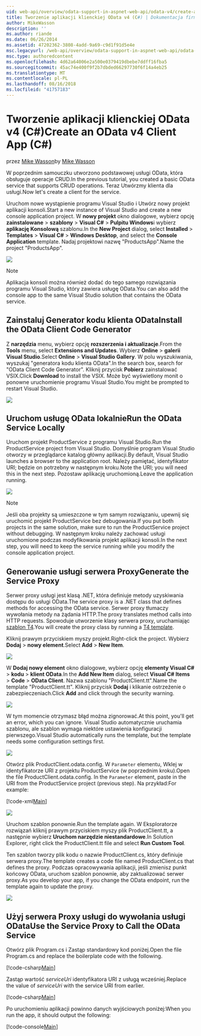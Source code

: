 ```yaml
---
uid: web-api/overview/odata-support-in-aspnet-web-api/odata-v4/create-an-odata-v4-client-app
title: Tworzenie aplikacji klienckiej OData v4 (C#) | Dokumentacja firmy Microsoft
author: MikeWasson
description: ''
ms.author: riande
ms.date: 06/26/2014
ms.assetid: 47202362-3808-4add-9a69-c9d1f91d5e4e
msc.legacyurl: /web-api/overview/odata-support-in-aspnet-web-api/odata-v4/create-an-odata-v4-client-app
msc.type: authoredcontent
ms.openlocfilehash: 4d62a64006e2a500e0379419dbebe7ddff16fba5
ms.sourcegitcommit: 45ac74e400f9f2b7dbded66297730f6f14a4eb25
ms.translationtype: MT
ms.contentlocale: pl-PL
ms.lasthandoff: 08/16/2018
ms.locfileid: "41757183"
---
```

<a name="create-an-odata-v4-client-app-c"></a><span data-ttu-id="bdf54-102">Tworzenie aplikacji klienckiej OData v4 (C#)</span><span class="sxs-lookup"><span data-stu-id="bdf54-102">Create an OData v4 Client App (C#)</span></span>
====================
<span data-ttu-id="bdf54-103">przez [Mike Wasson](https://github.com/MikeWasson)</span><span class="sxs-lookup"><span data-stu-id="bdf54-103">by [Mike Wasson](https://github.com/MikeWasson)</span></span>

<span data-ttu-id="bdf54-104">W poprzednim samouczku utworzono podstawowej usługi OData, która obsługuje operacje CRUD.</span><span class="sxs-lookup"><span data-stu-id="bdf54-104">In the previous tutorial, you created a basic OData service that supports CRUD operations.</span></span> <span data-ttu-id="bdf54-105">Teraz Utwórzmy klienta dla usługi.</span><span class="sxs-lookup"><span data-stu-id="bdf54-105">Now let's create a client for the service.</span></span>

<span data-ttu-id="bdf54-106">Uruchom nowe wystąpienie programu Visual Studio i Utwórz nowy projekt aplikacji konsoli.</span><span class="sxs-lookup"><span data-stu-id="bdf54-106">Start a new instance of Visual Studio and create a new console application project.</span></span> <span data-ttu-id="bdf54-107">W **nowy projekt** okno dialogowe, wybierz opcję **zainstalowane** &gt; **szablony** &gt; **Visual C#** &gt; **Pulpitu Windows**i wybierz **aplikację Konsolową** szablonu.</span><span class="sxs-lookup"><span data-stu-id="bdf54-107">In the **New Project** dialog, select **Installed** &gt; **Templates** &gt; **Visual C#** &gt; **Windows Desktop**, and select the **Console Application** template.</span></span> <span data-ttu-id="bdf54-108">Nadaj projektowi nazwę &quot;ProductsApp&quot;.</span><span class="sxs-lookup"><span data-stu-id="bdf54-108">Name the project &quot;ProductsApp&quot;.</span></span>

![](create-an-odata-v4-client-app/_static/image1.png)

> [!NOTE]
> <span data-ttu-id="bdf54-109">Aplikacja konsoli można również dodać do tego samego rozwiązania programu Visual Studio, który zawiera usługę OData.</span><span class="sxs-lookup"><span data-stu-id="bdf54-109">You can also add the console app to the same Visual Studio solution that contains the OData service.</span></span>


## <a name="install-the-odata-client-code-generator"></a><span data-ttu-id="bdf54-110">Zainstaluj Generator kodu klienta OData</span><span class="sxs-lookup"><span data-stu-id="bdf54-110">Install the OData Client Code Generator</span></span>

<span data-ttu-id="bdf54-111">Z **narzędzia** menu, wybierz opcję **rozszerzenia i aktualizacje**.</span><span class="sxs-lookup"><span data-stu-id="bdf54-111">From the **Tools** menu, select **Extensions and Updates**.</span></span> <span data-ttu-id="bdf54-112">Wybierz **Online** &gt; **galerii Visual Studio**.</span><span class="sxs-lookup"><span data-stu-id="bdf54-112">Select **Online** &gt; **Visual Studio Gallery**.</span></span> <span data-ttu-id="bdf54-113">W polu wyszukiwania, wyszukaj &quot;generatora kodu klienta OData&quot;.</span><span class="sxs-lookup"><span data-stu-id="bdf54-113">In the search box, search for &quot;OData Client Code Generator&quot;.</span></span> <span data-ttu-id="bdf54-114">Kliknij przycisk **Pobierz** zainstalować VSIX.</span><span class="sxs-lookup"><span data-stu-id="bdf54-114">Click **Download** to install the VSIX.</span></span> <span data-ttu-id="bdf54-115">Może być wyświetlony monit o ponowne uruchomienie programu Visual Studio.</span><span class="sxs-lookup"><span data-stu-id="bdf54-115">You might be prompted to restart Visual Studio.</span></span>

[![](create-an-odata-v4-client-app/_static/image3.png)](create-an-odata-v4-client-app/_static/image2.png)

## <a name="run-the-odata-service-locally"></a><span data-ttu-id="bdf54-116">Uruchom usługę OData lokalnie</span><span class="sxs-lookup"><span data-stu-id="bdf54-116">Run the OData Service Locally</span></span>

<span data-ttu-id="bdf54-117">Uruchom projekt ProductService z programu Visual Studio.</span><span class="sxs-lookup"><span data-stu-id="bdf54-117">Run the ProductService project from Visual Studio.</span></span> <span data-ttu-id="bdf54-118">Domyślnie program Visual Studio otworzy w przeglądarce katalog główny aplikacji.</span><span class="sxs-lookup"><span data-stu-id="bdf54-118">By default, Visual Studio launches a browser to the application root.</span></span> <span data-ttu-id="bdf54-119">Należy pamiętać, identyfikator URI; będzie on potrzebny w następnym kroku.</span><span class="sxs-lookup"><span data-stu-id="bdf54-119">Note the URI; you will need this in the next step.</span></span> <span data-ttu-id="bdf54-120">Pozostaw aplikację uruchomioną.</span><span class="sxs-lookup"><span data-stu-id="bdf54-120">Leave the application running.</span></span>

![](create-an-odata-v4-client-app/_static/image4.png)

> [!NOTE]
> <span data-ttu-id="bdf54-121">Jeśli oba projekty są umieszczone w tym samym rozwiązaniu, upewnij się uruchomić projekt ProductService bez debugowania.</span><span class="sxs-lookup"><span data-stu-id="bdf54-121">If you put both projects in the same solution, make sure to run the ProductService project without debugging.</span></span> <span data-ttu-id="bdf54-122">W następnym kroku należy zachować usługi uruchomione podczas modyfikowania projekt aplikacji konsoli.</span><span class="sxs-lookup"><span data-stu-id="bdf54-122">In the next step, you will need to keep the service running while you modify the console application project.</span></span>


## <a name="generate-the-service-proxy"></a><span data-ttu-id="bdf54-123">Generowanie usługi serwera Proxy</span><span class="sxs-lookup"><span data-stu-id="bdf54-123">Generate the Service Proxy</span></span>

<span data-ttu-id="bdf54-124">Serwer proxy usługi jest klasą .NET, która definiuje metody uzyskiwania dostępu do usługi OData.</span><span class="sxs-lookup"><span data-stu-id="bdf54-124">The service proxy is a .NET class that defines methods for accessing the OData service.</span></span> <span data-ttu-id="bdf54-125">Serwer proxy tłumaczy wywołania metody na żądania HTTP.</span><span class="sxs-lookup"><span data-stu-id="bdf54-125">The proxy translates method calls into HTTP requests.</span></span> <span data-ttu-id="bdf54-126">Spowoduje utworzenie klasy serwera proxy, uruchamiając [szablon T4](https://msdn.microsoft.com/library/bb126445.aspx).</span><span class="sxs-lookup"><span data-stu-id="bdf54-126">You will create the proxy class by running a [T4 template](https://msdn.microsoft.com/library/bb126445.aspx).</span></span>

<span data-ttu-id="bdf54-127">Kliknij prawym przyciskiem myszy projekt.</span><span class="sxs-lookup"><span data-stu-id="bdf54-127">Right-click the project.</span></span> <span data-ttu-id="bdf54-128">Wybierz **Dodaj** &gt; **nowy element**.</span><span class="sxs-lookup"><span data-stu-id="bdf54-128">Select **Add** &gt; **New Item**.</span></span>

![](create-an-odata-v4-client-app/_static/image5.png)

<span data-ttu-id="bdf54-129">W **Dodaj nowy element** okno dialogowe, wybierz opcję **elementy Visual C#** &gt; **kodu** &gt; **klient OData**.</span><span class="sxs-lookup"><span data-stu-id="bdf54-129">In the **Add New Item** dialog, select **Visual C# Items** &gt; **Code** &gt; **OData Client**.</span></span> <span data-ttu-id="bdf54-130">Nazwa szablonu &quot;ProductClient.tt&quot;.</span><span class="sxs-lookup"><span data-stu-id="bdf54-130">Name the template &quot;ProductClient.tt&quot;.</span></span> <span data-ttu-id="bdf54-131">Kliknij przycisk **Dodaj** i klikanie ostrzeżenie o zabezpieczeniach.</span><span class="sxs-lookup"><span data-stu-id="bdf54-131">Click **Add** and click through the security warning.</span></span>

[![](create-an-odata-v4-client-app/_static/image7.png)](create-an-odata-v4-client-app/_static/image6.png)

<span data-ttu-id="bdf54-132">W tym momencie otrzymasz błąd można zignorować.</span><span class="sxs-lookup"><span data-stu-id="bdf54-132">At this point, you'll get an error, which you can ignore.</span></span> <span data-ttu-id="bdf54-133">Visual Studio automatycznie uruchamia szablonu, ale szablon wymaga niektóre ustawienia konfiguracji pierwszego.</span><span class="sxs-lookup"><span data-stu-id="bdf54-133">Visual Studio automatically runs the template, but the template needs some configuration settings first.</span></span>

[![](create-an-odata-v4-client-app/_static/image9.png)](create-an-odata-v4-client-app/_static/image8.png)

<span data-ttu-id="bdf54-134">Otwórz plik ProductClient.odata.config. W `Parameter` elementu, Wklej w identyfikatorze URI z projektu ProductService (w poprzednim kroku).</span><span class="sxs-lookup"><span data-stu-id="bdf54-134">Open the file ProductClient.odata.config. In the `Parameter` element, paste in the URI from the ProductService project (previous step).</span></span> <span data-ttu-id="bdf54-135">Na przykład:</span><span class="sxs-lookup"><span data-stu-id="bdf54-135">For example:</span></span>

[!code-xml[Main](create-an-odata-v4-client-app/samples/sample1.xml)]

[![](create-an-odata-v4-client-app/_static/image11.png)](create-an-odata-v4-client-app/_static/image10.png)

<span data-ttu-id="bdf54-136">Uruchom szablon ponownie.</span><span class="sxs-lookup"><span data-stu-id="bdf54-136">Run the template again.</span></span> <span data-ttu-id="bdf54-137">W Eksploratorze rozwiązań kliknij prawym przyciskiem myszy plik ProductClient.tt, a następnie wybierz **Uruchom narzędzie niestandardowe**.</span><span class="sxs-lookup"><span data-stu-id="bdf54-137">In Solution Explorer, right click the ProductClient.tt file and select **Run Custom Tool**.</span></span>

<span data-ttu-id="bdf54-138">Ten szablon tworzy plik kodu o nazwie ProductClient.cs, który definiuje serwera proxy.</span><span class="sxs-lookup"><span data-stu-id="bdf54-138">The template creates a code file named ProductClient.cs that defines the proxy.</span></span> <span data-ttu-id="bdf54-139">Podczas opracowywania aplikacji, jeśli zmienisz punkt końcowy OData, uruchom szablon ponownie, aby zaktualizować serwer proxy.</span><span class="sxs-lookup"><span data-stu-id="bdf54-139">As you develop your app, if you change the OData endpoint, run the template again to update the proxy.</span></span>

![](create-an-odata-v4-client-app/_static/image12.png)

## <a name="use-the-service-proxy-to-call-the-odata-service"></a><span data-ttu-id="bdf54-140">Użyj serwera Proxy usługi do wywołania usługi OData</span><span class="sxs-lookup"><span data-stu-id="bdf54-140">Use the Service Proxy to Call the OData Service</span></span>

<span data-ttu-id="bdf54-141">Otwórz plik Program.cs i Zastąp standardowy kod poniżej.</span><span class="sxs-lookup"><span data-stu-id="bdf54-141">Open the file Program.cs and replace the boilerplate code with the following.</span></span>

[!code-csharp[Main](create-an-odata-v4-client-app/samples/sample2.cs)]

<span data-ttu-id="bdf54-142">Zastąp wartość *serviceUri* identyfikatora URI z usługą wcześniej.</span><span class="sxs-lookup"><span data-stu-id="bdf54-142">Replace the value of *serviceUri* with the service URI from earlier.</span></span>

[!code-csharp[Main](create-an-odata-v4-client-app/samples/sample3.cs)]

<span data-ttu-id="bdf54-143">Po uruchomieniu aplikacji powinno danych wyjściowych poniżej:</span><span class="sxs-lookup"><span data-stu-id="bdf54-143">When you run the app, it should output the following:</span></span>

[!code-console[Main](create-an-odata-v4-client-app/samples/sample4.cmd)]
